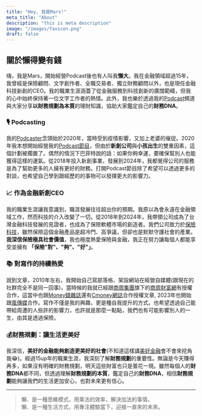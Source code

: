 ```yaml
---
title: "Hey, 我是Mars!"
meta_title: "About"
description: "this is meta description"
image: "/images/favicon.png"
draft: false
---
```


## 關於**懶得變有錢**

嗨，我是Mars，開始經營Podcast後也有人叫我**懶大**。我在金融領域超過15年，我曾經是保險顧問、文字創作者、全職交易者、獨立財務顧問以外，也是現任金融科技新創的CEO。我的職業生涯涵蓋了從金融服務到科技創新的廣闊範疇，但我的心中始終保持著一位文字工作者的熱情。此外，我也樂於透過我的[Podcast](https://linktr.ee/lazytoberich)頻道與大家分享**以財務規劃為本質**的理財知識，協助大家鑑定自己的**財務DNA**。

### 🎙️ Podcasting

我的[Podcaster](https://linktr.ee/lazytoberich)念頭始於2020年，當時受到疫情影響，又加上老婆的催促。2020年我本想開始經營我的[Podcast節目](https://linktr.ee/lazytoberich)，但由於**新創公司**與**小孩出生**的雙重因素，這個計劃被擱置了。偶然的情況下巴菲特說的話：如果你夠幸運，要確保幫別人也能獲得這樣的運氣。從2018年投入新創事業，發展到2024年，我都覺得公司的服務是為了幫助更多的人擁有更好的財務。打開Podcast節目除了希望可以透過更多的對談，也希望自己學到跟經歷的的事物可以發揮更大的影響力。

### 📈 作為金融新創CEO

我的職業生涯讓我意識到，職涯發展往往超出你的預期。我原以為會永遠在金融領域工作，然而科技的介入改變了一切。從2018年到2024年，我帶領公司成為了台灣金融科技發展的見證者，也成為了保險軟體市場的創造者。我們公司致力於[保險科技](https://www.hippoinsurance.com.tw/)，雖然保險這個金融產品是超冷門、高爭議，但卻也是默默守護社會的產業。**我深信保險極具社會價值**，我也極度熱愛保險與金融，我正在努力讓每個人都能享受並擁有 **「保險"對"、"夠"、"好"」**。

### 📚 對寫作的持續熱愛

說到文章，2010年左右，我開始自己寫部落格、架設網站在經營自媒體(跟現在的社群完全不是同一回事)，當時候的我就已經跟[商周集團](https://www.businessweekly.com.tw/)旗下的[商周財富網](https://wealth.businessweekly.com.tw/FColumnList.aspx?Column_No=0205)有授權合作，這當中也跟[Money錢雜誌](https://money.cmoney.tw/search/for-celebrity?id=42&orderBy=5)還有[Cmoney網誌](https://www.cmoney.tw/notes/?cid=22814)合作授權文章, 2023年也開始跟[風傳媒](https://www.storm.mg/authors/391526/%E6%87%B6%E5%BE%97%E8%AE%8A%E6%9C%89%E9%8C%A2)合作。寫作不僅是我的興趣，更是種自我提升的方式。也希望透過自己能帶給周遭的人些許的影響力，也許就是那麼一點點，我們也有可能影響別人的一生，由其是透過保險。

### 💰財務規劃：讓生活更美好

我深信，**美好的金融能夠創造更美好的社會**(不知道這樣講[美好金融](https://goodfinance.com/)會不會來挖角我😂)。經過15up年的職業生涯，我深刻了解**財務規劃**的重要性。無論是今天賺得再多，如果沒有明確的財務規劃，明天這些財富也只是曇花一現。雖然每個人的**財務DNA**都不同，但透過理解**財務規劃的本質**，鑑定自己的**財務DNA**，相信**財務規劃**能夠讓我們的生活更加安心，也對未來更有信心。

---

> 懶．是一種思維模式，用乘法的效率，解決加法的事情。 <br>懶．是一種生活方式，用專注體驗當下，迎接一直來的未來。
